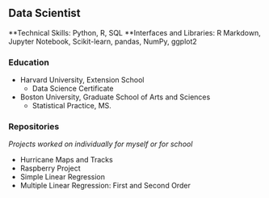 ## Data Scientist
**Technical Skills: Python, R, SQL
**Interfaces and Libraries: R Markdown, Jupyter Notebook, Scikit-learn, pandas, NumPy, ggplot2

### Education
  + Harvard University, Extension School
    - Data Science Certificate
  + Boston University, Graduate School of Arts and Sciences
    - Statistical Practice, MS.

### Repositories

*Projects worked on individually for myself or for school*

  + Hurricane Maps and Tracks
  + Raspberry Project
  + Simple Linear Regression
  + Multiple Linear Regression: First and Second Order


